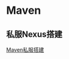 

# Maven
<!-- 



Maven打包跳过测试的三种方法
https://www.jb51.net/article/199947.htm
-->

## 私服Nexus搭建  
[Maven私服搭建](/docs/devAndOps/maven/Nexus.md)  


